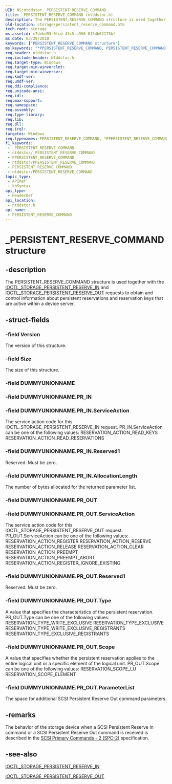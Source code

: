 ```yaml
---
UID: NS:ntddstor._PERSISTENT_RESERVE_COMMAND
title: _PERSISTENT_RESERVE_COMMAND (ntddstor.h)
description: The PERSISTENT_RESERVE_COMMAND structure is used together with the IOCTL_STORAGE_PERSISTENT_RESERVE_IN and IOCTL_STORAGE_PERSISTENT_RESERVE_OUT requests to obtain and control information about persistent reservations and reservation keys that are active within a device server.
old-location: storage\persistent_reserve_command.htm
tech.root: storage
ms.assetid: c7debd93-0fcd-43c5-a950-8154b62175bf
ms.date: 03/29/2018
keywords: ["PERSISTENT_RESERVE_COMMAND structure"]
ms.keywords: "*PPERSISTENT_RESERVE_COMMAND, PERSISTENT_RESERVE_COMMAND, PERSISTENT_RESERVE_COMMAND structure [Storage Devices], PPERSISTENT_RESERVE_COMMAND, PPERSISTENT_RESERVE_COMMAND structure pointer [Storage Devices], _PERSISTENT_RESERVE_COMMAND, ntddstor/PERSISTENT_RESERVE_COMMAND, ntddstor/PPERSISTENT_RESERVE_COMMAND, storage.persistent_reserve_command, structs-general_4fe3d6f6-6e9f-41f5-915c-2636707f429c.xml"
req.header: ntddstor.h
req.include-header: Ntddstor.h
req.target-type: Windows
req.target-min-winverclnt: 
req.target-min-winversvr: 
req.kmdf-ver: 
req.umdf-ver: 
req.ddi-compliance: 
req.unicode-ansi: 
req.idl: 
req.max-support: 
req.namespace: 
req.assembly: 
req.type-library: 
req.lib: 
req.dll: 
req.irql: 
targetos: Windows
req.typenames: PERSISTENT_RESERVE_COMMAND, *PPERSISTENT_RESERVE_COMMAND
f1_keywords:
 - _PERSISTENT_RESERVE_COMMAND
 - ntddstor/_PERSISTENT_RESERVE_COMMAND
 - PPERSISTENT_RESERVE_COMMAND
 - ntddstor/PPERSISTENT_RESERVE_COMMAND
 - PERSISTENT_RESERVE_COMMAND
 - ntddstor/PERSISTENT_RESERVE_COMMAND
topic_type:
 - APIRef
 - kbSyntax
api_type:
 - HeaderDef
api_location:
 - ntddstor.h
api_name:
 - PERSISTENT_RESERVE_COMMAND
---
```


# _PERSISTENT_RESERVE_COMMAND structure


## -description

The PERSISTENT_RESERVE_COMMAND structure is used together with the <a href="https://docs.microsoft.com/windows-hardware/drivers/ddi/ntddstor/ni-ntddstor-ioctl_storage_persistent_reserve_in">IOCTL_STORAGE_PERSISTENT_RESERVE_IN</a> and <a href="https://docs.microsoft.com/windows-hardware/drivers/ddi/ntddstor/ni-ntddstor-ioctl_storage_persistent_reserve_out">IOCTL_STORAGE_PERSISTENT_RESERVE_OUT</a> requests to obtain and control information about persistent reservations and reservation keys that are active within a device server.

## -struct-fields

### -field Version

The version of this structure.

### -field Size

The size of this structure.

### -field DUMMYUNIONNAME

### -field DUMMYUNIONNAME.PR_IN

### -field DUMMYUNIONNAME.PR_IN.ServiceAction

The service action code for this IOCTL_STORAGE_PERSISTENT_RESERVE_IN request. PR_IN.ServiceAction can be one of the following values:
RESERVATION_ACTION_READ_KEYS
RESERVATION_ACTION_READ_RESERVATIONS

### -field DUMMYUNIONNAME.PR_IN.Reserved1

Reserved. Must be zero.

### -field DUMMYUNIONNAME.PR_IN.AllocationLength

The number of bytes allocated for the returned parameter list.

### -field DUMMYUNIONNAME.PR_OUT

### -field DUMMYUNIONNAME.PR_OUT.ServiceAction

The service action code for this IOCTL_STORAGE_PERSISTENT_RESERVE_OUT request. PR_OUT.ServiceAction can be one of the following values:
RESERVATION_ACTION_REGISTER
RESERVATION_ACTION_RESERVE
RESERVATION_ACTION_RELEASE
RESERVATION_ACTION_CLEAR
RESERVATION_ACTION_PREEMPT
RESERVATION_ACTION_PREEMPT_ABORT
RESERVATION_ACTION_REGISTER_IGNORE_EXISTING

### -field DUMMYUNIONNAME.PR_OUT.Reserved1

Reserved. Must be zero.

### -field DUMMYUNIONNAME.PR_OUT.Type

A value that specifies the characteristics of the persistent reservation. PR_OUT.Type can be one of the following values:
RESERVATION_TYPE_WRITE_EXCLUSIVE
RESERVATION_TYPE_EXCLUSIVE
RESERVATION_TYPE_WRITE_EXCLUSIVE_REGISTRANTS
RESERVATION_TYPE_EXCLUSIVE_REGISTRANTS

### -field DUMMYUNIONNAME.PR_OUT.Scope

A value that specifies whether the persistent reservation applies to the entire logical unit or a specific element of the logical unit. PR_OUT.Scope can be one of the following values:
RESERVATION_SCOPE_LU
RESERVATION_SCOPE_ELEMENT

### -field DUMMYUNIONNAME.PR_OUT.ParameterList

The space for additional SCSI Persistent Reserve Out command parameters.

## -remarks

The behavior of the storage device when a SCSI Persistent Reserve In command or a SCSI Persistent Reserve Out command is received is described in the <a href="https://go.microsoft.com/fwlink/p/?linkid=153142">SCSI Primary Commands - 2 (SPC-2)</a> specification.

## -see-also

<a href="https://docs.microsoft.com/windows-hardware/drivers/ddi/ntddstor/ni-ntddstor-ioctl_storage_persistent_reserve_in">IOCTL_STORAGE_PERSISTENT_RESERVE_IN</a>



<a href="https://docs.microsoft.com/windows-hardware/drivers/ddi/ntddstor/ni-ntddstor-ioctl_storage_persistent_reserve_out">IOCTL_STORAGE_PERSISTENT_RESERVE_OUT</a>

